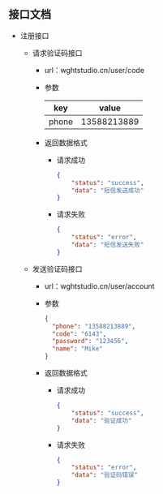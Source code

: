 ## 接口文档

- 注册接口

  - 请求验证码接口

    - url：wghtstudio.cn/user/code

    - 参数

      | key | value |
      | ------ | ------ |
      | phone | 13588213889 |

    - 返回数据格式

      - 请求成功

        ```json
        {
            "status": "success",
            "data": "短信发送成功"
        }
        ```

      - 请求失败

        ```json
        {
            "status": "error",
            "data": "短信发送失败"
        }
        ```

  - 发送验证码接口

    - url：wghtstudio.cn/user/account

    - 参数

      ```json
      {
      	"phone": "13588213889",
      	"code": "6143",
      	"password": "123456",
      	"name": "Mike"
      }
      ```

    - 返回数据格式

      - 请求成功

        ```json
        {
            "status": "success",
            "data": "验证成功"
        }
        ```

      - 请求失败

        ```json
        {
            "status": "error",
            "data": "验证码错误"
        }
        ```

